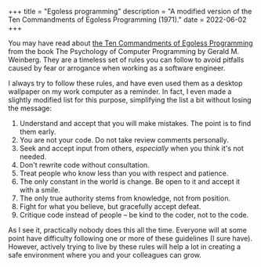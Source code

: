 +++
title = "Egoless programming"
description = "A modified version of the Ten Commandments of Egoless Programming (1971)."
date = 2022-06-02
+++

You may have read about [the Ten Commandments of Egoless Programming](https://blog.codinghorror.com/the-ten-commandments-of-egoless-programming) from the book The Psychology of Computer Programming by Gerald M. Weinberg. They are a timeless set of rules you can follow to avoid pitfalls caused by fear or arrogance when working as a software engineer.

I always try to follow these rules, and have even used them as a desktop wallpaper on my work computer as a reminder. In fact, I even made a slightly modified list for this purpose, simplifying the list a bit without losing the message:

1. Understand and accept that you will make mistakes. The point is to find them early.
2. You are not your code. Do not take review comments personally.
3. Seek and accept input from others, *especially* when you think it's not needed.
4. Don't rewrite code without consultation.
5. Treat people who know less than you with respect and patience.
6. The only constant in the world is change. Be open to it and accept it with a smile. 
7. The only true authority stems from knowledge, not from position.
8. Fight for what you believe, but gracefully accept defeat.
9. Critique code instead of people – be kind to the coder, not to the code.

As I see it, practically nobody does this all the time. Everyone will at some point have difficulty following one or more of these guidelines (I sure have). However, actively trying to live by these rules will help a lot in creating a safe environment where you and your colleagues can grow.